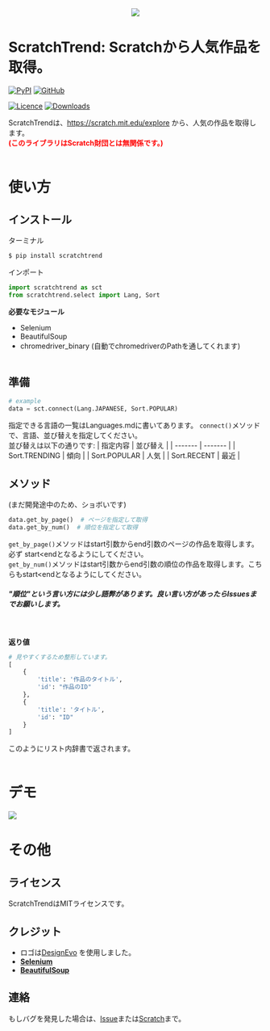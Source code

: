 <div align="center"><img src="https://user-images.githubusercontent.com/105550500/197376654-a36e55d0-35ac-42c8-aed5-23e9a48c04fd.jpg" /></div>

# ScratchTrend: Scratchから人気作品を取得。
[![PyPI](https://img.shields.io/badge/PyPI-dummy?style=for-the-badge&logo=pypi&labelColor=gray&color=red)](https://pypi.org/project/scratchtrend/)
[![GitHub](https://img.shields.io/badge/GitHub-dummy?style=for-the-badge&logo=github&labelColor=gray&color=blue)](https://github.com/henji243/ScratchTrend)

[![Licence](https://img.shields.io/github/license/henji243/ScratchTrend)](https://github.com/henji243/ScratchTrend)
[![Downloads](https://img.shields.io/pypi/dd/scratchtrend?color=%2383ccd2&label=PyPI%20Downloads&logo=PyPI&logoColor=%2383ccd2)](https://pypi.org/project/scratchtrend)

ScratchTrendは、https://scratch.mit.edu/explore から、人気の作品を取得します。
<br />
<span style="color:red;">**(このライブラリはScratch財団とは無関係です。)**</span>
<br /><br />
# 使い方
## インストール
ターミナル
```sh
$ pip install scratchtrend
```
インポート
```python
import scratchtrend as sct
from scratchtrend.select import Lang, Sort
```
**必要なモジュール**
- Selenium
- BeautifulSoup
- chromedriver_binary (自動でchromedriverのPathを通してくれます)
<br /><br />

## 準備
```python
# example
data = sct.connect(Lang.JAPANESE, Sort.POPULAR)
```
指定できる言語の一覧はLanguages.mdに書いてあります。
```connect()```メソッドで、言語、並び替えを指定してください。<br />
並び替えは以下の通りです:
| 指定内容 | 並び替え |
| ------- | ------- |
| Sort.TRENDING | 傾向 |
| Sort.POPULAR | 人気 |
| Sort.RECENT | 最近 |
<br />

## メソッド
(まだ開発途中のため、ショボいです)
```python
data.get_by_page()  # ページを指定して取得
data.get_by_num()  # 順位を指定して取得
```
```get_by_page()```メソッドはstart引数からend引数のページの作品を取得します。必ず start&lt;endとなるようにしてください。<br />
```get_by_num()```メソッドはstart引数からend引数の順位の作品を取得します。こちらもstart&lt;endとなるようにしてください。
##### "順位"という言い方には少し語弊があります。良い言い方があったらIssuesまでお願いします。
<br />

**返り値**
```python
# 見やすくするため整形しています。
[
    {
        'title': '作品のタイトル',
        'id': "作品のID"
    },
    {
        'title': 'タイトル',
        'id': "ID"
    }
]
```
このようにリスト内辞書で返されます。
<br /><br />
# デモ
<a href="https://youtu.be/P-7ia4hHtjY" target="_blank"><img src="https://user-images.githubusercontent.com/105550500/198833200-901bc950-6799-4ec0-852a-8a1af70ee87f.png" /></a>


# その他
## ライセンス
ScratchTrendはMITライセンスです。
## クレジット
- ロゴは<a href="https://www.designevo.com/jp/" title="無料オンラインロゴメーカー">DesignEvo</a> を使用しました。
- [**Selenium**](https://github.com/SeleniumHQ/selenium)
- [**BeautifulSoup**](https://www.crummy.com/software/BeautifulSoup/)

## 連絡
もしバグを発見した場合は、[Issue](https://github.com/henji243/ScratchTrend/issues)または[Scratch](https://scratch.mit.edu/projects/753404201/)まで。
